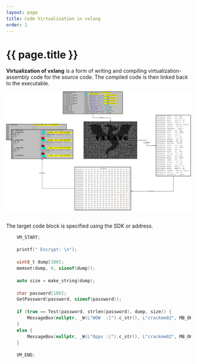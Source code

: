 ```yaml
---
layout: page
title: Code Virtualization in vxlang
order: 1
---
```


# {{ page.title }}

**Virtualization of vxlang** is a form of writing and compiling virtualization-assembly code for the source code. 
The compiled code is then linked back to the executable.  
  
<div align="center">
      <img src="../image/vxlang-1.png" loop=infinite style="max-width: 100%; height: auto;" />
</div>
<br>

The target code block is specified using the SDK or address. 

```cpp
    VM_START;

    printf(" Encrypt: \n");

    uint8_t dump[100];
    memset(dump, 0, sizeof(dump));
	
    auto size = make_string(dump);

    char password[100];
    GetPassword(password, sizeof(password));

    if (true == Test(password, strlen(password), dump, size)) {
        MessageBox(nullptr, _W(L"WOW  :]").c_str(), L"crackme02", MB_OK);
    }
    else {
        MessageBox(nullptr, _W(L"Opps :|").c_str(), L"crackme02", MB_OK);
    }

    VM_END;
```

